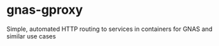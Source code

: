 # gnas-gproxy
Simple, automated HTTP routing to services in containers for GNAS and similar use cases
